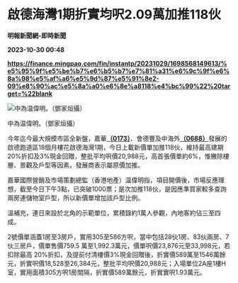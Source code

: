 # 啟德海灣1期折實均呎2.09萬加推118伙
**明報新聞網-即時新聞**

**2023-10-30 00:48**

**https://finance.mingpao.com/fin/instantp/20231029/1698568149613/%e5%95%9f%e5%be%b7%e6%b5%b7%e7%81%a31%e6%9c%9f%e6%8a%98%e5%af%a6%e5%9d%87%e5%91%8e2-09%e8%90%ac%e5%8a%a0%e6%8e%a8118%e4%bc%99%22%20target=%22blank**

![中為温偉明。（鄧家烜攝）](https://fs.mingpao.com/fin/20231029/s00011/c97e0639b7ca33371d008fb5ce8feea3.jpg)

中為温偉明。（鄧家烜攝）

今年迄今最大規模市區全新盤，嘉華[**（0173）**](https://finance.mingpao.com/fin/instantp/20231029/1698568149613/stock1.php?code=0173)、會德豐及中海外[**（0688）**](https://finance.mingpao.com/fin/instantp/20231029/1698568149613/stock1.php?code=0688)發展的啟德跑道區18個月樓花啟德海灣1期，今日上載新價單加推118伙，維持最高建期20%折扣及3%現金回贈，整批平均呎價20,988元，高首張價單約6%，惟撇除樓層、景觀及戶型等因素，發展商表示屬原價加推。

嘉華國際營銷及市場策劃總監（香港地產）温偉明指，項目開價後，市場反應理想，截至今日下午3點，已突破1000票；是次加推118伙，是因應準買家較多查詢兩房連儲物室戶型，所以新價單增加該戶型比例。

溫補充，連日來設於北角的示範單位，累積錄約1萬人參觀，內地客約佔三至四成。

2號價單涵蓋1房至3房戶，實用305至586方呎，當中包括28伙1房、83伙兩房、7伙三房戶，價單售價759.5 萬至1,992.3萬元，價單呎價23,876元至33,998元，若扣除最高 20%折扣，及提前付清樓價3%現金回贈後，折實價589萬至1546萬餘元，折實呎價18,528至26,384元，整批平均呎價20,988元；入場單位2A座1樓H室，實用面積305方呎1房間隔，折實價589萬餘元，折實實呎1.93萬元。